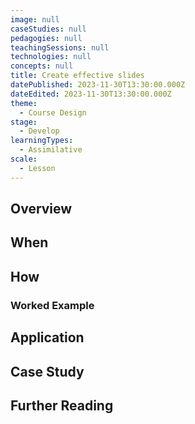 ```yaml
---
image: null
caseStudies: null
pedagogies: null
teachingSessions: null
technologies: null
concepts: null
title: Create effective slides
datePublished: 2023-11-30T13:30:00.000Z
dateEdited: 2023-11-30T13:30:00.000Z
theme:
  - Course Design
stage:
  - Develop
learningTypes:
  - Assimilative
scale:
  - Lesson
---
```


## Overview

## When

## How

### Worked Example

## Application

## Case Study

## Further Reading

